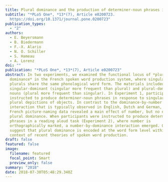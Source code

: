 ```yaml
---
title: Plural dominance and the production of determiner-noun phrases in French
subtitle: "*PLoS One*, *13*(7), Article e0200723.
  https://doi.org/10.1371/journal.pone.0200723"
publication_types:
  - "2"
authors:
  - E. Beyersmann
  - B. Biedermann
  - F.-X. Alario
  - N. O. Schiller
  - S. Hameau
  - A. Lorenz
doi: ""
publication: "*PLoS One*, *13*(7), Article e0200723"
abstract: In two experiments, we examined the functional locus of *plural
  dominance* in the French spoken word production system, where singulars and
  plurals share the same phonological word form. The materials included
  singular-dominant (singular more frequent than plural) and plural-dominant
  nouns (plural more frequent than singular). In Experiment 1, participants were
  instructed to produce determiner-noun phrases in response to singular and
  plural depictions of objects. In contrast to the dominance-by-number
  interaction that is typically observed in English, Dutch and German, the
  French picture-naming data revealed a main effect of number, but no effect of
  plural dominance. When participants were instructed to produce determiner-noun
  phrases in a reading aloud task (Experiment 2), where number is
  orthographically marked, a number-by-dominance interaction emerged. Our data
  suggest that plural dominance is encoded at the word form level within the
  context of recent theories of spoken word production.
draft: false
featured: false
image:
  filename: featured
  focal_point: Smart
  preview_only: false
summary: "2018"
date: 2018-07-30T05:48:29.340Z
---
```

